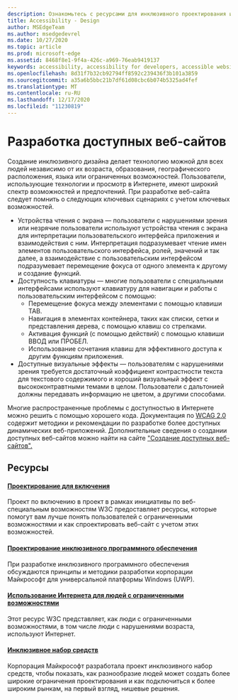```yaml
---
description: Ознакомьтесь с ресурсами для инклюзивного проектирования и практическими методиками.
title: Accessibility - Design
author: MSEdgeTeam
ms.author: msedgedevrel
ms.date: 10/27/2020
ms.topic: article
ms.prod: microsoft-edge
ms.assetid: 8468f8e1-9f4a-426c-a969-76eab9419137
keywords: accessibility, accessibility for developers, accessible websites, edge, web development, ARIA, developer, UIA, UI Automation
ms.openlocfilehash: 8d31f7b32cb92794ff8592c239436f3b101a3859
ms.sourcegitcommit: a35a6b5bbc21b7df61d08cbc6b074b5325ad4fef
ms.translationtype: MT
ms.contentlocale: ru-RU
ms.lasthandoff: 12/17/2020
ms.locfileid: "11230819"
---
```

# Разработка доступных веб-сайтов  

Создание инклюзивного дизайна делает технологию можной для всех людей независимо от их возраста, образования, географического расположения, языка или ограниченных возможностей.  Пользователи, использующие технологии и просмотр в Интернете, имеют широкий спектр возможностей и предпочтений.  При разработке веб-сайта следует помнить о следующих ключевых сценариях с учетом ключевых возможностей.

*   Устройства чтения с экрана — пользователи с нарушениями зрения или незрячие пользователи используют устройства чтения с экрана для интерпретации пользовательского интерфейса приложения и взаимодействия с ним.  Интерпретация подразумевает чтение имен элементов пользовательского интерфейса, ролей, значений и так далее, а взаимодействие с пользовательским интерфейсом подразумевает перемещение фокуса от одного элемента к другому и создание функций.
*   Доступность клавиатуры — многие пользователи с специальными интерфейсами используют клавиатуру для навигации и работы с пользовательским интерфейсом с помощью:
    *   Перемещение фокуса между элементами с помощью клавиши TAB.
    *   Навигация в элементах контейнера, таких как списки, сетки и представления дерева, с помощью клавиш со стрелками.
    *   Активация функций \(с помощью действий\) с помощью клавиши ВВОД или ПРОБЕЛ.
    *   Использование сочетания клавиш для эффективного доступа к другим функциям приложения.
*   Доступные визуальные эффекты — пользователям с нарушениями зрения требуется достаточный коэффициент контрастности текста для текстового содержимого и хороший визуальный эффект с высококонтравтными темами в целом.  Пользователи с дальтонией должны передавать информацию не цветом, а другими способами.

Многие распространенные проблемы с доступностью в Интернете можно решить с помощью хорошего кода.  Документация по [WCAG 2.0](https://www.w3.org/TR/WCAG20) содержит методики и рекомендации по разработке более доступных динамических веб-приложений.  Дополнительные сведения о создании доступных веб-сайтов можно найти на сайте ["Создание доступных веб-сайтов".](./build/index.md)

## Ресурсы  

#### [Проектирование для включения](https://w3.org/WAI/users/Overview.html)  

Проект по включению в проект в рамках инициативы по веб-специальным возможностям W3C предоставляет ресурсы, которые помогут вам лучше понять пользователей с ограниченными возможностями и как спроектировать веб-сайт с учетом этих возможностей.

#### [Проектирование инклюзивного программного обеспечения](https://msdn.microsoft.com/windows/uwp/accessibility/designing-inclusive-software)  

При разработке инклюзивного программного обеспечения обсуждаются принципы и методики разработки корпорации Майкрософт для универсальной платформы Windows (UWP).

#### [Использование Интернета для людей с ограниченными возможностями](https://www.w3.org/WAI/intro/people-use-web/Overview.html)  

Этот ресурс W3C представляет, как люди с ограниченными возможностями, в том числе люди с нарушениями возраста, используют Интернет.

#### [Инклюзивное набор средств](https://www.microsoft.com/design/practice#howwemake-section)  

Корпорация Майкрософт разработала проект инклюзивного набор средств, чтобы показать, как разнообразие людей может создать более широкие ограничения проектирования и как подключиться к более широким рынкам, на первый взгляд, нишевые решения.
